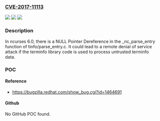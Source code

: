### [CVE-2017-11113](https://cve.mitre.org/cgi-bin/cvename.cgi?name=CVE-2017-11113)
![](https://img.shields.io/static/v1?label=Product&message=n%2Fa&color=blue)
![](https://img.shields.io/static/v1?label=Version&message=n%2Fa&color=blue)
![](https://img.shields.io/static/v1?label=Vulnerability&message=n%2Fa&color=brighgreen)

### Description

In ncurses 6.0, there is a NULL Pointer Dereference in the _nc_parse_entry function of tinfo/parse_entry.c. It could lead to a remote denial of service attack if the terminfo library code is used to process untrusted terminfo data.

### POC

#### Reference
- https://bugzilla.redhat.com/show_bug.cgi?id=1464691

#### Github
No GitHub POC found.

